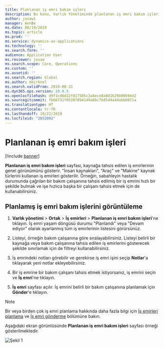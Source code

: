 ```yaml
---
title: Planlanan iş emri bakım işleri
description: Bu konu, Varlık Yönetiminde planlanan iş emri bakım işlerini açıklamaktadır.
author: josaw1
manager: AnnBe
ms.date: 08/19/2019
ms.topic: article
ms.prod: ''
ms.service: dynamics-ax-applications
ms.technology: ''
ms.search.form: ''
audience: Application User
ms.reviewer: josaw
ms.search.scope: Core, Operations
ms.custom: ''
ms.assetid: ''
ms.search.region: Global
ms.author: mkirknel
ms.search.validFrom: 2019-08-31
ms.dyn365.ops.version: 10.0.5
ms.openlocfilehash: d9f1cd6d22fd17505c3a4ece8a881629b00694d2
ms.sourcegitcommit: fb66731f05207094149a6bc7b8549a4dabbb071a
ms.translationtype: HT
ms.contentlocale: tr-TR
ms.lasthandoff: 10/22/2019
ms.locfileid: "2652092"
---
```

# <a name="scheduled-work-order-maintenance-jobs"></a>Planlanan iş emri bakım işleri

[!include [banner](../../includes/banner.md)]

 

**Planlanan iş emri bakım işleri** sayfası, kaynağa tahsis edilen iş emirlerinin genel görünümünü gösterir. "İnsan kaynakları", "Araç" ve "Makine" kaynak türlerini kullanan iş emirleri gösterilir. Örneğin, sabahleyin hastalık durumunda çağrılan bir bakım çalışanına tahsis edilmiş bir iş emrini hızlı bir şekilde bulmak ve işe hızlıca başka bir çalışanı tahsis etmek için de kullanabilirsiniz.

## <a name="view-scheduled-work-order-maintenance-jobs"></a>Planlamış iş emri bakım işlerini görüntüleme

1. **Varlık yönetimi** > **Ortak** > **İş emirleri** > **Planlanan iş emri bakım işleri**'ne tıklayın. İş emri yaşam döngüsü durumu "Planlandı" veya "Devam ediyor" olarak ayarlanmış tüm iş emirlerinin listesini görürsünüz.

2. Listeyi, örneğin bakım çalışanına göre sıralayabilirsiniz. Listeyi belirli bir kaynağa veya bakım çalışanına tahsis edilen iş emirlerini gösterecek şekilde sınırlamak için de filtreyi kullanabilirsiniz.

3. İş emrindeki notları görebilir ve gerekirse iş emri işini seçip **Notlar**'a tıklayarak yeni notlar ekleyebilirsiniz.

4. Bir iş emrine bir bakım çalışanı tahsis etmek istiyorsanız, iş emrini seçin ve **İş emri**'ne tıklayın.

5. **İş emri** sayfası açılır. İş emrini belirli bir bakım çalışanına planlamak için **Gönder**'e tıklayın.

>[!NOTE]
>Bir veya birden çok iş emri planlama hakkında daha fazla bilgi için [İş emirleri planlama](../work-order-scheduling/schedule-work-orders.md) ve [İş emri gönderme](../work-order-scheduling/dispatch-work-order.md) bölümüne bakın.

Aşağıdaki ekran görüntüsünde **Planlanan iş emri bakım işleri** sayfası örneği gösterilmektedir.

![Şekil 1](media/07-work-order-scheduling.png)

